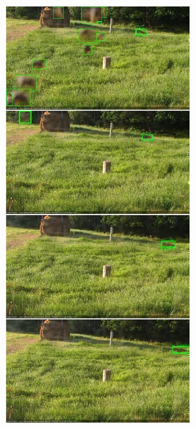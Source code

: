 ![20200719-180420-181421](in2/20200719/20200719-180420-181421_0_.jpg)
![20200719-181427-182428](in2/20200719/20200719-181427-182428_0_.jpg)
![20200719-183442-184443](in2/20200719/20200719-183442-184443_0_.jpg)
![20200719-184450-185451](in2/20200719/20200719-184450-185451_0_.jpg)
